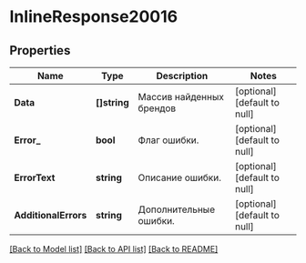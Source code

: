 # InlineResponse20016

## Properties
Name | Type | Description | Notes
------------ | ------------- | ------------- | -------------
**Data** | **[]string** | Массив найденных брендов | [optional] [default to null]
**Error_** | **bool** | Флаг ошибки. | [optional] [default to null]
**ErrorText** | **string** | Описание ошибки. | [optional] [default to null]
**AdditionalErrors** | **string** | Дополнительные ошибки. | [optional] [default to null]

[[Back to Model list]](../README.md#documentation-for-models) [[Back to API list]](../README.md#documentation-for-api-endpoints) [[Back to README]](../README.md)

